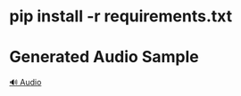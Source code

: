 # pip install -r requirements.txt

# Generated Audio Sample
[🔊 Audio](Audio/Output/Combined_Audio2025_07_07_10_10_12.wav)